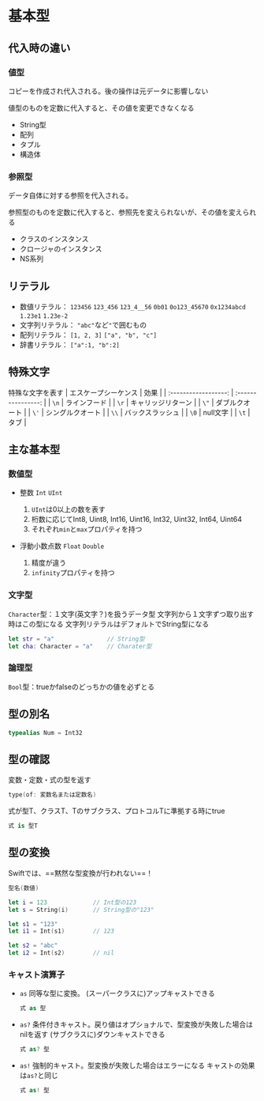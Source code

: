 # 基本型

## 代入時の違い

### 値型

コピーを作成され代入される。後の操作は元データに影響しない

値型のものを定数に代入すると、その値を変更できなくなる

* String型
* 配列
* タプル
* 構造体

### 参照型

データ自体に対する参照を代入される。

参照型のものを定数に代入すると、参照先を変えられないが、その値を変えられる

* クラスのインスタンス
* クロージャのインスタンス
* NS系列

## リテラル

* 数値リテラル：
    `123456` `123_456` `123_4__56`
    `0b01` `0o123_45670` `0x1234abcd`
    `1.23e1` `1.23e-2`
* 文字列リテラル：
    `"abc"`など`"`で囲むもの
* 配列リテラル：
    `[1, 2, 3]` `["a", "b", "c"]`
* 辞書リテラル：
    `["a":1, "b":2]`

## 特殊文字

特殊な文字を表す
| エスケープシーケンス |        効果        |
| :------------------: | :----------------: |
|         `\n`         |    ラインフード    |
|         `\r`         | キャリッジリターン |
|         `\"`         |   ダブルクオート   |
|         `\'`         |  シングルクオート  |
|         `\\`         |  バックスラッシュ  |
|         `\0`         |      null文字      |
|         `\t`         |        タブ        |

## 主な基本型

### 数値型

* 整数
    `Int` `UInt`

    1. `UInt`は0以上の数を表す
    2. 桁数に応じてInt8, Uint8, Int16, Uint16, Int32, Uint32, Int64, Uint64
    3. それぞれ`min`と`max`プロパティを持つ
* 浮動小数点数
    `Float` `Double`

    1. 精度が違う
    2. `infinity`プロパティを持つ

### 文字型

`Character`型：１文字(英文字？)を扱うデータ型
文字列から１文字ずつ取り出す時はこの型になる
文字列リテラルはデフォルトでString型になる

```swift
let str = "a"               // String型
let cha: Character = "a"    // Charater型
```

### 論理型

`Bool`型：trueかfalseのどっちかの値を必ずとる

## 型の別名

```swift
typealias Num = Int32
```

## 型の確認

変数・定数・式の型を返す

```swift
type(of: 変数名または定数名)
```

式が型T、クラスT、Tのサブクラス、プロトコルTに準拠する時にtrue

```swift
式 is 型T
```

## 型の変換

Swiftでは、==黙然な型変換が行われない==！

```swift
型名(数値)

let i = 123             // Int型の123
let s = String(i)       // String型の"123"

let s1 = "123"
let i1 = Int(s1)        // 123

let s2 = "abc"
let i2 = Int(s2)        // nil
```

### キャスト演算子

* `as`
    同等な型に変換。
    (スーパークラスに)アップキャストできる

    ```swift
    式 as 型
    ```

* `as?`
    条件付きキャスト。戻り値はオプショナルで、型変換が失敗した場合はnilを返す
    (サブクラスに)ダウンキャストできる

    ```swift
    式 as? 型
    ```

* `as!`
    強制的キャスト。型変換が失敗した場合はエラーになる
    キャストの効果は`as?`と同じ

    ```swift
    式 as! 型
    ```
